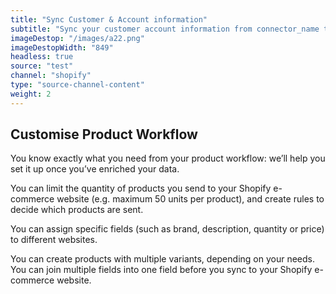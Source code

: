 ```yaml
---
title: "Sync Customer & Account information"
subtitle: "Sync your customer account information from connector_name to our B2B trade store"
imageDestop: "/images/a22.png"
imageDestopWidth: "849"
headless: true
source: "test"
channel: "shopify"
type: "source-channel-content"
weight: 2
---
```


## Customise Product Workflow
You know exactly what you need from your product workflow: we’ll help you set it up once you’ve enriched your data.

You can limit the quantity of products you send to your Shopify e-commerce website (e.g. maximum 50 units per product), and create rules to decide which products are sent.

You can assign specific fields (such as brand, description, quantity or price) to different websites.

You can create products with multiple variants, depending on your needs. You can join multiple fields into one field before you sync to your Shopify e-commerce website.
